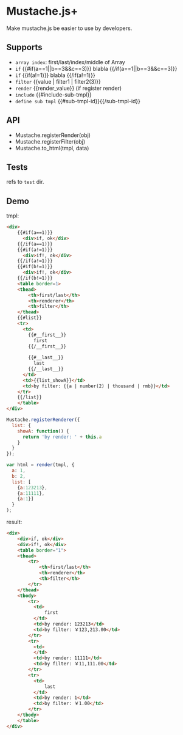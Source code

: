 # Mustache.js+

Make mustache.js be easier to use by developers.

## Supports

- `array index`: first/last/index/middle of Array
- `if` {{#if(a==1||b==3&&c==3)}} blabla {{/if(a==1||b==3&&c==3)}}
- `if` {{if(a!=1)}} blabla {{/if(a!=1)}}
- `filter` {{value | filter1 | filter2(3)}} 
- `render` {{render_value}} (if register render)
- `include` {{#include-sub-tmpl}}
- `define sub tmpl` {{#sub-tmpl-id}}{{/sub-tmpl-id}}

## API

- Mustache.registerRender(obj)
- Mustache.registerFilter(obj)
- Mustache.to_html(tmpl, data)

## Tests

refs to `test` dir.

## Demo

tmpl: 

```html
<div>
    {{#if(a==1)}}
      <div>if, ok</div>
    {{/if(a==1)}}
    {{#if(a!=1)}}
      <div>if!, ok</div>
    {{/if(a!=1)}}
    {{#if(b!=1)}}
      <div>if!, ok</div>
    {{/if(b!=1)}}
    <table border=1>
    <thead>
        <th>first/last</th>
        <th>renderer</th>
        <th>filter</th>
    </thead>
    {{#list}}
    <tr>
      <td>
        {{#__first__}}
          first
        {{/__first__}}
        
        {{#__last__}}
          last
        {{/__last__}}
      </td>
      <td>{{list_showA}}</td>
      <td>by filter: {{a | number(2) | thousand | rmb}}</td>
    </tr>
    {{/list}}
    </table>
</div>
```

```js
Mustache.registerRenderer({
  list: {
    showA: function() {
      return 'by render: ' + this.a
    }
  }
});

var html = render(tmpl, {
  a: 1, 
  b: 2,
  list: [
    {a:123213},
    {a:11111},
    {a:1}]
  }
); 
```

result:

```html
<div>
    <div>if, ok</div>
    <div>if!, ok</div>
    <table border="1">
    <thead>
        <tr>
            <th>first/last</th>
            <th>renderer</th>
            <th>filter</th>
        </tr>
    </thead>
    <tbody>
        <tr>
          <td>
              first
          </td>
          <td>by render: 123213</td>
          <td>by filter: ￥123,213.00</td>
        </tr>
        <tr>
          <td>
          </td>
          <td>by render: 11111</td>
          <td>by filter: ￥11,111.00</td>
        </tr>
        <tr>
          <td>
              last
          </td>
          <td>by render: 1</td>
          <td>by filter: ￥1.00</td>
        </tr>
    </tbody>
    </table>
</div>
```